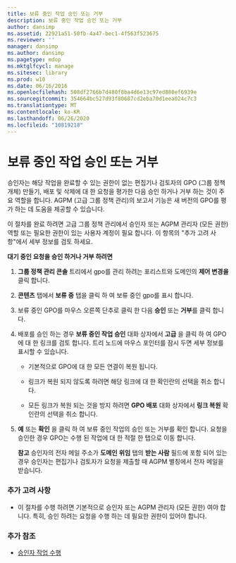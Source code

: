 ```yaml
---
title: 보류 중인 작업 승인 또는 거부
description: 보류 중인 작업 승인 또는 거부
author: dansimp
ms.assetid: 22921a51-50fb-4a47-bec1-4f563f523675
ms.reviewer: ''
manager: dansimp
ms.author: dansimp
ms.pagetype: mdop
ms.mktglfcycl: manage
ms.sitesec: library
ms.prod: w10
ms.date: 06/16/2016
ms.openlocfilehash: 508df2766b7d480f8ba4d6e13c97ed880ef6939e
ms.sourcegitcommit: 354664bc527d93f80687cd2eba70d1eea024c7c3
ms.translationtype: MT
ms.contentlocale: ko-KR
ms.lasthandoff: 06/26/2020
ms.locfileid: "10819218"
---
```

# 보류 중인 작업 승인 또는 거부


승인자는 해당 작업을 완료할 수 있는 권한이 없는 편집기나 검토자의 GPO (그룹 정책 개체) 만들기, 배포 및 삭제에 대 한 요청을 평가한 다음 승인 하거나 거부 하는 것이 주요 역할을 합니다. AGPM (고급 그룹 정책 관리)의 보고서 기능은 새 버전의 GPO를 평가 하는 데 도움을 제공할 수 있습니다.

이 절차를 완료 하려면 고급 그룹 정책 관리에서 승인자 또는 AGPM 관리자 (모든 권한) 역할 또는 필요한 권한이 있는 사용자 계정이 필요 합니다. 이 항목의 "추가 고려 사항"에서 세부 정보를 검토 하세요.

**대기 중인 요청을 승인 하거나 거부 하려면**

1.  **그룹 정책 관리 콘솔** 트리에서 gpo를 관리 하려는 포리스트와 도메인의 **제어 변경을** 클릭 합니다.

2.  **콘텐츠** 탭에서 **보류 중** 탭을 클릭 하 여 보류 중인 gpo를 표시 합니다.

3.  보류 중인 GPO를 마우스 오른쪽 단추로 클릭 한 다음 **승인** 또는 **거부**를 클릭 합니다.

4.  배포를 승인 하는 경우 **보류 중인 작업 승인** 대화 상자에서 **고급** 을 클릭 하 여 GPO에 대 한 링크를 검토 합니다. 트리 노드에 마우스 포인터를 잠시 두면 세부 정보를 표시할 수 있습니다.

    -   기본적으로 GPO에 대 한 모든 연결이 복원 됩니다.

    -   링크가 복원 되지 않도록 하려면 해당 링크에 대 한 확인란의 선택을 취소 합니다.

    -   모든 링크가 복원 되는 것을 방지 하려면 **GPO 배포** 대화 상자에서 **링크 복원** 확인란의 선택을 취소 합니다.

5.  **예** 또는 **확인** 을 클릭 하 여 보류 중인 작업의 승인 또는 거부를 확인 합니다. 요청을 승인한 경우 GPO는 수행 된 작업에 대 한 적절 한 탭으로 이동 합니다.

    **참고**  승인자의 전자 메일 주소가 **도메인** **위임** 탭의 **받는 사람** 필드에 포함 되어 있는 경우 승인자는 편집기나 검토자가 요청을 제출할 때 AGPM 별칭에서 전자 메일을 받습니다.

     

### 추가 고려 사항

-   이 절차를 수행 하려면 기본적으로 승인자 또는 AGPM 관리자 (모든 권한) 여야 합니다. 특히, 승인 하려는 요청을 수행 하는 데 필요한 권한이 있어야 합니다.

### 추가 참조

-   [승인자 작업 수행](performing-approver-tasks.md)

 

 





